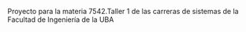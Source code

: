 Proyecto para la materia 7542.Taller 1 de las carreras de sistemas de la Facultad de Ingeniería de la UBA